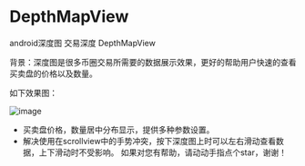 # DepthMapView
android深度图 交易深度 DepthMapView


背景：深度图是很多币圈交易所需要的数据展示效果，更好的帮助用户快速的查看买卖盘的价格以及数量。

如下效果图：

![image](https://github.com/liulilei/DepthMapView/blob/master/1563953796571899.gif)


- 买卖盘价格，数量居中分布显示，提供多种参数设置。
- 解决使用在scrollview中的手势冲突，按下深度图上时可以左右滑动查看数据，上下滑动时不受影响。
如果对您有帮助，请动动手指点个star，谢谢！
